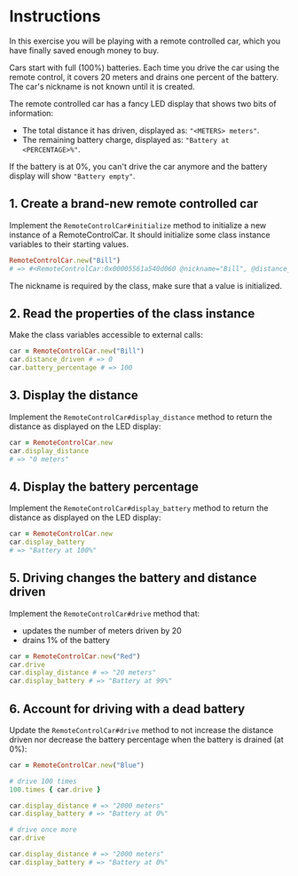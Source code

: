 # Instructions

In this exercise you will be playing with a remote controlled car, which you have finally saved enough money to buy.

Cars start with full (100%) batteries. Each time you drive the car using the remote control, it covers 20 meters and drains one percent of the battery. The car's nickname is not known until it is created.

The remote controlled car has a fancy LED display that shows two bits of information:

- The total distance it has driven, displayed as: `"<METERS> meters"`.
- The remaining battery charge, displayed as: `"Battery at <PERCENTAGE>%"`.

If the battery is at 0%, you can't drive the car anymore and the battery display will show `"Battery empty"`.

## 1. Create a brand-new remote controlled car

Implement the `RemoteControlCar#initialize` method to initialize a new instance of a RemoteControlCar. It should initialize some class instance variables to their starting values.

```ruby
RemoteControlCar.new("Bill")
# => #<RemoteControlCar:0x00005561a540d060 @nickname="Bill", @distance_driven=0, @battery_percentage=100>
```

The nickname is required by the class, make sure that a value is initialized.

## 2. Read the properties of the class instance

Make the class variables accessible to external calls:

```ruby
car = RemoteControlCar.new("Bill")
car.distance_driven # => 0
car.battery_percentage # => 100
```

## 3. Display the distance

Implement the `RemoteControlCar#display_distance` method to return the distance as displayed on the LED display:

```ruby
car = RemoteControlCar.new
car.display_distance
# => "0 meters"
```

## 4. Display the battery percentage

Implement the `RemoteControlCar#display_battery` method to return the distance as displayed on the LED display:

```ruby
car = RemoteControlCar.new
car.display_battery
# => "Battery at 100%"
```

## 5. Driving changes the battery and distance driven

Implement the `RemoteControlCar#drive` method that:

- updates the number of meters driven by 20
- drains 1% of the battery

```ruby
car = RemoteControlCar.new("Red")
car.drive
car.display_distance # => "20 meters"
car.display_battery # => "Battery at 99%"
```

## 6. Account for driving with a dead battery

Update the `RemoteControlCar#drive` method to not increase the distance driven nor decrease the battery percentage when the battery is drained (at 0%):

```ruby
car = RemoteControlCar.new("Blue")

# drive 100 times
100.times { car.drive }

car.display_distance # => "2000 meters"
car.display_battery # => "Battery at 0%"

# drive once more
car.drive

car.display_distance # => "2000 meters"
car.display_battery # => "Battery at 0%"
```
